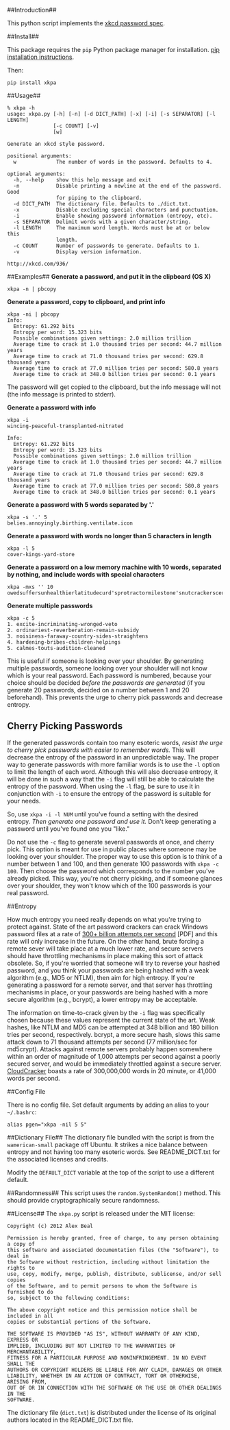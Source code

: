 ##Introduction##

This python script implements the [xkcd password spec](http://xkcd.com/936/).

##Install##

This package requires the `pip` Python package manager for installation. [pip installation instructions](http://www.pip-installer.org/en/latest/installing.html).

Then:

```
pip install xkpa
```

##Usage##

```
% xkpa -h
usage: xkpa.py [-h] [-n] [-d DICT_PATH] [-x] [-i] [-s SEPARATOR] [-l LENGTH]
               [-c COUNT] [-v]
               [w]

Generate an xkcd style password.

positional arguments:
  w             The number of words in the password. Defaults to 4.

optional arguments:
  -h, --help    show this help message and exit
  -n            Disable printing a newline at the end of the password. Good
                for piping to the clipboard.
  -d DICT_PATH  The dictionary file. Defaults to ./dict.txt.
  -x            Disable excluding special characters and punctuation.
  -i            Enable showing password information (entropy, etc).
  -s SEPARATOR  Delimit words with a given character/string.
  -l LENGTH     The maximum word length. Words must be at or below this
                length.
  -c COUNT      Number of passwords to generate. Defaults to 1.
  -v            Display version information.

http://xkcd.com/936/
```

##Examples##
**Generate a password, and put it in the clipboard (OS X)**

    xkpa -n | pbcopy

**Generate a password, copy to clipboard, and print info**

    xkpa -ni | pbcopy
    Info:
      Entropy: 61.292 bits
      Entropy per word: 15.323 bits
      Possible combinations given settings: 2.0 million trillion
      Average time to crack at 1.0 thousand tries per second: 44.7 million years
      Average time to crack at 71.0 thousand tries per second: 629.8 thousand years
      Average time to crack at 77.0 million tries per second: 580.8 years
      Average time to crack at 348.0 billion tries per second: 0.1 years

The password will get copied to the clipboard, but the info message will not (the info message is printed to stderr).

**Generate a password with info**

    xkpa -i
    wincing-peaceful-transplanted-nitrated
    
    Info:
      Entropy: 61.292 bits
      Entropy per word: 15.323 bits
      Possible combinations given settings: 2.0 million trillion
      Average time to crack at 1.0 thousand tries per second: 44.7 million years
      Average time to crack at 71.0 thousand tries per second: 629.8 thousand years
      Average time to crack at 77.0 million tries per second: 580.8 years
      Average time to crack at 348.0 billion tries per second: 0.1 years

**Generate a password with 5 words separated by '.'**

    xkpa -s '.' 5
    belies.annoyingly.birthing.ventilate.icon

**Generate a password with words no longer than 5 characters in length**

    xkpa -l 5
    cover-kings-yard-store

**Generate a password on a low memory machine with 10 words, separated by nothing, and include words with special characters**

    xkpa -mxs '' 10
    owedsuffersunhealthierlatitudecurd'sprotractormilestone'snutcrackerscertifypossession's

**Generate multiple passwords**

    xkpa -c 5
    1. excite-incriminating-wronged-veto
    2. ordinariest-reverberation-remain-subsidy
    3. noisiness-faraway-country-sides-straightens
    4. hardening-bribes-children-helpings
    5. calmes-touts-audition-cleaned

This is useful if someone is looking over your shoulder. By generating multiple passwords, someone looking over your shoulder will not know which is your real password. Each password is numbered, because your choice should be decided *before the passwords are generated* (if you generate 20 passwords, decided on a number between 1 and 20 beforehand). This prevents the urge to cherry pick passwords and decrease entropy.

## Cherry Picking Passwords

If the generated passwords contain too many esoteric words, *resist the urge to cherry pick passwords with easier to remember words.* This will decrease the entropy of the password in an unpredictable way. The proper way to generate passwords with more familiar words is to use the `-l` option to limit the length of each word. Although this will also decrease entropy, it will be done in such a way that the `-i` flag will still be able to calculate the entropy of the password. When using the `-l` flag, be sure to use it in conjunction with `-i` to ensure the entropy of the password is suitable for your needs.

So, use `xkpa -i -l NUM` until you've found a setting with the desired entropy. *Then generate one password and use it.* Don't keep generating a password until you've found one you "like."

Do not use the `-c` flag to generate several passwords at once, and cherry pick. This option is meant for use in public places where someone may be looking over your shoulder. The proper way to use this option is to think of a number between 1 and 100, and then generate 100 passwords with `xkpa -c 100`. Then choose the password which corresponds to the number you've already picked. This way, you're not cherry picking, and if someone glances over your shoulder, they won't know which of the 100 passwords is your real password.

##Entropy

How much entropy you need really depends on what you're trying to protect against. State of the art password crackers can crack Windows password files at a rate of [300+ billion attempts per second](http://passwords12.at.ifi.uio.no/Jeremi_Gosney_Password_Cracking_HPC_Passwords12.pdf) [PDF] and this rate will only increase in the future. On the other hand, brute forcing a remote sever will take place at a much lower rate, and secure servers should have throttling mechanisms in place making this sort of attack obsolete. So, if you're worried that someone will try to reverse your hashed password, and you think your passwords are being hashed with a weak algorithm (e.g., MD5 or NTLM), then aim for high entropy. If you're generating a password for a remote server, and that server has throttling mechanisms in place, or your passwords are being hashed with a more secure algorithm (e.g., bcrypt), a lower entropy may be acceptable.

The information on time-to-crack given by the `-i` flag was specifically chosen because these values represent the current state of the art. Weak hashes, like NTLM and MD5 can be attempted at 348 billion and 180 billion tries per second, respectively. bcrypt, a more secure hash, slows this same attack down to 71 thousand attempts per second (77 million/sec for md5crypt). Attacks against remote servers probably happen somewhere within an order of magnitude of 1,000 attempts per second against a poorly secured server, and would be immediately throttled against a secure server. [CloudCracker](https://www.cloudcracker.com/) boasts a rate of 300,000,000 words in 20 minute, or 41,000 words per second.

##Config File

There is no config file. Set default arguments by adding an alias to your `~/.bashrc`:

    alias pgen="xkpa -nil 5 5"

##Dictionary File##
The dictionary file bundled with the script is from the `wamerican-small` package off Ubuntu. It strikes a nice balance between entropy and not having too many esoteric words. See README\_DICT.txt for the associated licenses and credits.

Modify the `DEFAULT_DICT` variable at the top of the script to use a different default.

##Randomness##
This script uses the `random.SystemRandom()` method. This should provide cryptographically secure randomness.

##License##
The `xkpa.py` script is released under the MIT license:

```
Copyright (c) 2012 Alex Beal

Permission is hereby granted, free of charge, to any person obtaining a copy of
this software and associated documentation files (the "Software"), to deal in
the Software without restriction, including without limitation the rights to
use, copy, modify, merge, publish, distribute, sublicense, and/or sell copies
of the Software, and to permit persons to whom the Software is furnished to do
so, subject to the following conditions:

The above copyright notice and this permission notice shall be included in all
copies or substantial portions of the Software.

THE SOFTWARE IS PROVIDED "AS IS", WITHOUT WARRANTY OF ANY KIND, EXPRESS OR
IMPLIED, INCLUDING BUT NOT LIMITED TO THE WARRANTIES OF MERCHANTABILITY,
FITNESS FOR A PARTICULAR PURPOSE AND NONINFRINGEMENT. IN NO EVENT SHALL THE
AUTHORS OR COPYRIGHT HOLDERS BE LIABLE FOR ANY CLAIM, DAMAGES OR OTHER
LIABILITY, WHETHER IN AN ACTION OF CONTRACT, TORT OR OTHERWISE, ARISING FROM,
OUT OF OR IN CONNECTION WITH THE SOFTWARE OR THE USE OR OTHER DEALINGS IN THE
SOFTWARE.
```

The dictionary file (`dict.txt`) is distributed under the license of its original authors located in the README\_DICT.txt file.
